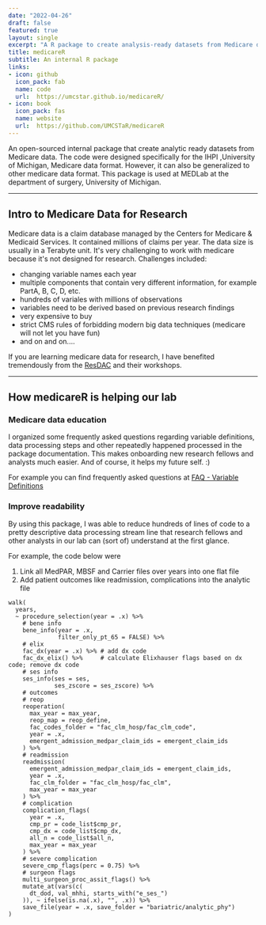 ```yaml
---
date: "2022-04-26"
draft: false
featured: true
layout: single
excerpt: "A R package to create analysis-ready datasets from Medicare data"
title: medicareR
subtitle: An internal R package
links:
- icon: github
  icon_pack: fab
  name: code
  url:  https://umcstar.github.io/medicareR/
- icon: book
  icon_pack: fas
  name: website
  url:  https://github.com/UMCSTaR/medicareR
---
```


An open-sourced internal package that create analytic ready datasets from Medicare data. The code were designed specifically for the IHPI ,University of Michigan, Medicare data format. However, it can also be generalized to other medicare data format. This package is used at MEDLab at the department of surgery, University of Michigan.

---

## Intro to Medicare Data for Research

Medicare data is a claim database managed by the Centers for Medicare & Medicaid Services. It contained millions of claims per year. The data size is usually in a Terabyte unit. It's very challenging to work with medicare because it's not designed for research. Challenges included:

- changing variable names each year
- multiple components that contain very different information, for example PartA, B, C, D, etc.
- hundreds of variales with millions of observations
- variables need to be derived based on previous research findings
- very expensive to buy
- strict CMS rules of forbidding modern big data techniques (medicare will not let you have fun)
- and on and on.... 

If you are learning medicare data for research, I have benefited tremendously from the [ResDAC](https://resdac.org/) and their workshops. 


---

## How medicareR is helping our lab

### Medicare data education

I organized some frequently asked questions regarding variable definitions, data processing steps and other repeatedly happened processed in the package documentation. This makes onboarding new research fellows and analysts much easier. And of course, it helps my future self. :)


For example you can find frequently asked questions at [FAQ - Variable Definitions](https://umcstar.github.io/medicareR/articles/faq_var_def.html)



### Improve readability 

By using this package, I was able to reduce hundreds of lines of code to a pretty descriptive data processing stream line that research fellows and other analysts in our lab can (sort of) understand at the first glance.


For example, the code below were 
 1. Link all MedPAR, MBSF and Carrier files over years into one flat file 
 2. Add patient outcomes like readmission, complications into the analytic file

```
walk(
  years,
  ~ procedure_selection(year = .x) %>%
    # bene info
    bene_info(year = .x,
              filter_only_pt_65 = FALSE) %>%
    # elix
    fac_dx(year = .x) %>% # add dx code
    fac_dx_elix() %>%     # calculate Elixhauser flags based on dx code; remove dx code
    # ses info
    ses_info(ses = ses,
             ses_zscore = ses_zscore) %>%
    # outcomes
    # reop
    reoperation(
      max_year = max_year,
      reop_map = reop_define,
      fac_codes_folder = "fac_clm_hosp/fac_clm_code",
      year = .x,
      emergent_admission_medpar_claim_ids = emergent_claim_ids
    ) %>%
    # readmission
    readmission(
      emergent_admission_medpar_claim_ids = emergent_claim_ids,
      year = .x,
      fac_clm_folder = "fac_clm_hosp/fac_clm",
      max_year = max_year
    ) %>%
    # complication
    complication_flags(
      year = .x,
      cmp_pr = code_list$cmp_pr,
      cmp_dx = code_list$cmp_dx,
      all_n = code_list$all_n,
      max_year = max_year
    ) %>%
    # severe complication
    severe_cmp_flags(perc = 0.75) %>%
    # surgeon flags
    multi_surgeon_proc_assit_flags() %>%
    mutate_at(vars(c(
      dt_dod, val_mhhi, starts_with("e_ses_")
    )), ~ ifelse(is.na(.x), "", .x)) %>%
    save_file(year = .x, save_folder = "bariatric/analytic_phy")
) 

```

